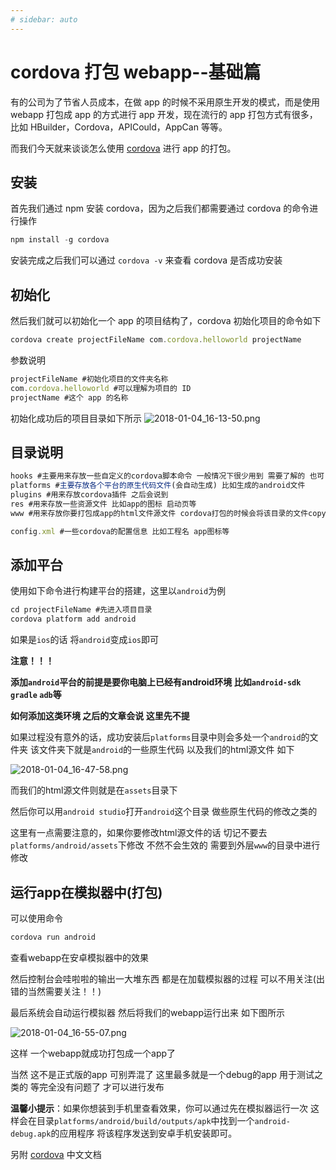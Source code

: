```yaml
---
# sidebar: auto
---
```


# cordova 打包 webapp--基础篇

有的公司为了节省人员成本，在做 app 的时候不采用原生开发的模式，而是使用 webapp 打包成 app 的方式进行 app 开发，现在流行的 app 打包方式有很多，比如 HBuilder，Cordova，APICould，AppCan 等等。

而我们今天就来谈谈怎么使用 [cordova](http://cordova.axuer.com/) 进行 app 的打包。

## 安装

首先我们通过 npm 安装 cordova，因为之后我们都需要通过 cordova 的命令进行操作

```js
npm install -g cordova
```

安装完成之后我们可以通过 `cordova -v` 来查看 cordova 是否成功安装

## 初始化

然后我们就可以初始化一个 app 的项目结构了，cordova 初始化项目的命令如下

```js
cordova create projectFileName com.cordova.helloworld projectName
```

参数说明

```js
projectFileName #初始化项目的文件夹名称
com.cordova.helloworld #可以理解为项目的 ID
projectName #这个 app 的名称
```





初始化成功后的项目目录如下所示
![2018-01-04_16-13-50.png](http://upload-images.jianshu.io/upload_images/2262344-b1159a6363a0a87c.png?imageMogr2/auto-orient/strip%7CimageView2/2/w/1240)




## 目录说明

```js
hooks #主要用来存放一些自定义的cordova脚本命令 一般情况下很少用到 需要了解的 也可自行百度谷歌看看
platforms #主要存放各个平台的原生代码文件(会自动生成) 比如生成的android文件
plugins #用来存放cordova插件 之后会说到
res #用来存放一些资源文件 比如app的图标 启动页等
www #用来存放你要打包成app的html文件源文件 cordova打包的时候会将该目录的文件copy到对应平台文件目录中 index.html为入口文件

config.xml #一些cordova的配置信息 比如工程名 app图标等
```



## 添加平台

使用如下命令进行构建平台的搭建，这里以`android`为例

```js
cd projectFileName #先进入项目目录
cordova platform add android
```

如果是`ios`的话 将`android`变成`ios`即可

**注意！！！**

**添加`android`平台的前提是要你电脑上已经有android环境 比如`android-sdk` `gradle` `adb`等**

**如何添加这类环境 之后的文章会说 这里先不提**



如果过程没有意外的话，成功安装后`platforms`目录中则会多处一个`android`的文件夹 该文件夹下就是`android`的一些原生代码 以及我们的html源文件 如下 

![2018-01-04_16-47-58.png](http://upload-images.jianshu.io/upload_images/2262344-ec7b49700640cec3.png?imageMogr2/auto-orient/strip%7CimageView2/2/w/1240)


而我们的html源文件则就是在`assets`目录下

然后你可以用`android studio`打开`android`这个目录 做些原生代码的修改之类的

这里有一点需要注意的，如果你要修改html源文件的话 切记不要去`platforms/android/assets`下修改 不然不会生效的 需要到外层`www`的目录中进行修改

## 运行app在模拟器中(打包)

可以使用命令

```js
cordova run android
```

查看webapp在安卓模拟器中的效果

然后控制台会哇啦啦的输出一大堆东西 都是在加载模拟器的过程 可以不用关注(出错的当然需要关注！！)



最后系统会自动运行模拟器 然后将我们的webapp运行出来 如下图所示

![2018-01-04_16-55-07.png](http://upload-images.jianshu.io/upload_images/2262344-91bb493569393142.png?imageMogr2/auto-orient/strip%7CimageView2/2/w/1240)




这样 一个webapp就成功打包成一个app了



当然 这不是正式版的app 可别弄混了 这里最多就是一个debug的app 用于测试之类的 等完全没有问题了 才可以进行发布



**温馨小提示**：如果你想装到手机里查看效果，你可以通过先在模拟器运行一次 这样会在目录`platforms/android/build/outputs/apk`中找到一个`android-debug.apk`的应用程序 将该程序发送到安卓手机安装即可。



另附 [cordova](http://cordova.axuer.com/docs/zh-cn/latest/guide/cli/index.html) 中文文档